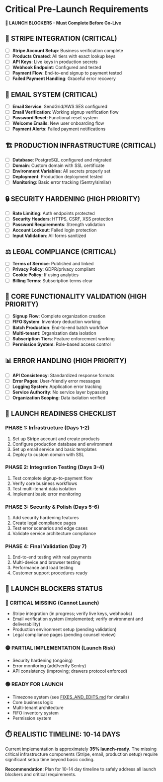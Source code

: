 
# Critical Pre-Launch Requirements

**🚨 LAUNCH BLOCKERS - Must Complete Before Go-Live**

## 🔐 **STRIPE INTEGRATION** (CRITICAL)
- [ ] **Stripe Account Setup**: Business verification complete
- [ ] **Products Created**: All tiers with exact lookup keys
- [ ] **API Keys**: Live keys in production secrets
- [ ] **Webhook Endpoint**: Configured and tested
- [ ] **Payment Flow**: End-to-end signup to payment tested
- [ ] **Failed Payment Handling**: Graceful error recovery

## 📧 **EMAIL SYSTEM** (CRITICAL)
- [ ] **Email Service**: SendGrid/AWS SES configured
- [ ] **Email Verification**: Working signup verification flow
- [ ] **Password Reset**: Functional reset system
- [ ] **Welcome Emails**: New user onboarding flow
- [ ] **Payment Alerts**: Failed payment notifications

## 🏗️ **PRODUCTION INFRASTRUCTURE** (CRITICAL)
- [ ] **Database**: PostgreSQL configured and migrated
- [ ] **Domain**: Custom domain with SSL certificate
- [ ] **Environment Variables**: All secrets properly set
- [ ] **Deployment**: Production deployment tested
- [ ] **Monitoring**: Basic error tracking (Sentry/similar)

## 🔒 **SECURITY HARDENING** (HIGH PRIORITY)
- [ ] **Rate Limiting**: Auth endpoints protected
- [ ] **Security Headers**: HTTPS, CSRF, XSS protection
- [ ] **Password Requirements**: Strength validation
- [ ] **Account Lockout**: Failed login protection
- [ ] **Input Validation**: All forms sanitized

## ⚖️ **LEGAL COMPLIANCE** (CRITICAL)
- [ ] **Terms of Service**: Published and linked
- [ ] **Privacy Policy**: GDPR/privacy compliant
- [ ] **Cookie Policy**: If using analytics
- [ ] **Billing Terms**: Subscription terms clear

## 🧪 **CORE FUNCTIONALITY VALIDATION** (HIGH PRIORITY)
- [ ] **Signup Flow**: Complete organization creation
- [ ] **FIFO System**: Inventory deduction working
- [ ] **Batch Production**: End-to-end batch workflow
- [ ] **Multi-tenant**: Organization data isolation
- [ ] **Subscription Tiers**: Feature enforcement working
- [ ] **Permission System**: Role-based access control

## 📊 **ERROR HANDLING** (HIGH PRIORITY)
- [ ] **API Consistency**: Standardized response formats
- [ ] **Error Pages**: User-friendly error messages
- [ ] **Logging System**: Application error tracking
- [ ] **Service Authority**: No service layer bypassing
- [ ] **Organization Scoping**: Data isolation verified

## 🎯 **LAUNCH READINESS CHECKLIST**

### **PHASE 1: Infrastructure (Days 1-2)**
1. Set up Stripe account and create products
2. Configure production database and environment
3. Set up email service and basic templates
4. Deploy to custom domain with SSL

### **PHASE 2: Integration Testing (Days 3-4)**
1. Test complete signup-to-payment flow
2. Verify core business workflows
3. Test multi-tenant data isolation
4. Implement basic error monitoring

### **PHASE 3: Security & Polish (Days 5-6)**
1. Add security hardening features
2. Create legal compliance pages
3. Test error scenarios and edge cases
4. Validate service architecture compliance

### **PHASE 4: Final Validation (Day 7)**
1. End-to-end testing with real payments
2. Multi-device and browser testing
3. Performance and load testing
4. Customer support procedures ready

## 🚫 **LAUNCH BLOCKERS STATUS**

### **🔴 CRITICAL MISSING (Cannot Launch)**
- Stripe integration (in progress; verify live keys, webhooks)
- Email verification system (implemented; verify environment and deliverability)
- Production environment setup (pending validation)
- Legal compliance pages (pending counsel review)

### **🟡 PARTIAL IMPLEMENTATION (Launch Risk)**
- Security hardening (ongoing)
- Error monitoring (add/verify Sentry)
- API consistency (improving; drawers protocol enforced)

### **🟢 READY FOR LAUNCH**
- Timezone system (see [FIXES_AND_EDITS.md](FIXES_AND_EDITS.md) for details)
- Core business logic
- Multi-tenant architecture
- FIFO inventory system
- Permission system

## ⏱️ **REALISTIC TIMELINE: 10-14 DAYS**

Current implementation is approximately **35% launch-ready**. The missing critical infrastructure components (Stripe, email, production setup) require significant setup time beyond basic coding.

**Recommendation**: Plan for 10-14 day timeline to safely address all launch blockers and critical requirements.

